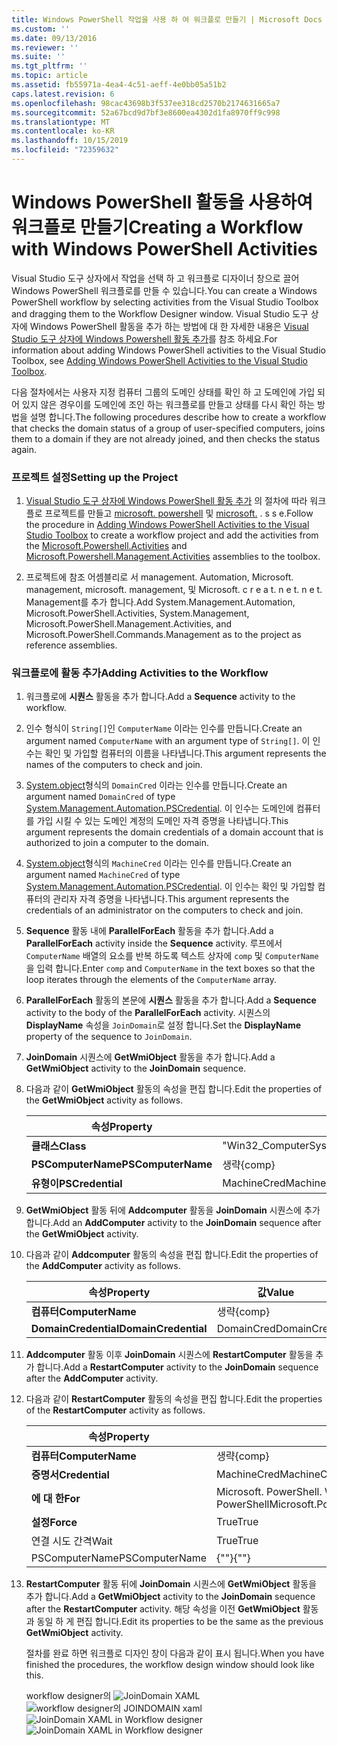 ```yaml
---
title: Windows PowerShell 작업을 사용 하 여 워크플로 만들기 | Microsoft Docs
ms.custom: ''
ms.date: 09/13/2016
ms.reviewer: ''
ms.suite: ''
ms.tgt_pltfrm: ''
ms.topic: article
ms.assetid: fb55971a-4ea4-4c51-aeff-4e0bb05a51b2
caps.latest.revision: 6
ms.openlocfilehash: 98cac43698b3f537ee318cd2570b2174631665a7
ms.sourcegitcommit: 52a67bcd9d7bf3e8600ea4302d1fa8970ff9c998
ms.translationtype: MT
ms.contentlocale: ko-KR
ms.lasthandoff: 10/15/2019
ms.locfileid: "72359632"
---
```

# <a name="creating-a-workflow-with-windows-powershell-activities"></a><span data-ttu-id="89fad-102">Windows PowerShell 활동을 사용하여 워크플로 만들기</span><span class="sxs-lookup"><span data-stu-id="89fad-102">Creating a Workflow with Windows PowerShell Activities</span></span>

<span data-ttu-id="89fad-103">Visual Studio 도구 상자에서 작업을 선택 하 고 워크플로 디자이너 창으로 끌어 Windows PowerShell 워크플로를 만들 수 있습니다.</span><span class="sxs-lookup"><span data-stu-id="89fad-103">You can create a Windows PowerShell workflow by selecting activities from the Visual Studio Toolbox and dragging them to the Workflow Designer window.</span></span> <span data-ttu-id="89fad-104">Visual Studio 도구 상자에 Windows PowerShell 활동을 추가 하는 방법에 대 한 자세한 내용은 [Visual Studio 도구 상자에 Windows Powershell 활동 추가](./adding-windows-powershell-activities-to-the-visual-studio-toolbox.md)를 참조 하세요.</span><span class="sxs-lookup"><span data-stu-id="89fad-104">For information about adding Windows PowerShell activities to the Visual Studio Toolbox, see [Adding Windows PowerShell Activities to the Visual Studio Toolbox](./adding-windows-powershell-activities-to-the-visual-studio-toolbox.md).</span></span>

<span data-ttu-id="89fad-105">다음 절차에서는 사용자 지정 컴퓨터 그룹의 도메인 상태를 확인 하 고 도메인에 가입 되어 있지 않은 경우이를 도메인에 조인 하는 워크플로를 만들고 상태를 다시 확인 하는 방법을 설명 합니다.</span><span class="sxs-lookup"><span data-stu-id="89fad-105">The following procedures describe how to create a workflow that checks the domain status of a group of user-specified computers, joins them to a domain if they are not already joined, and then checks the status again.</span></span>

### <a name="setting-up-the-project"></a><span data-ttu-id="89fad-106">프로젝트 설정</span><span class="sxs-lookup"><span data-stu-id="89fad-106">Setting up the Project</span></span>

1. <span data-ttu-id="89fad-107">[Visual Studio 도구 상자에 Windows PowerShell 활동 추가](./adding-windows-powershell-activities-to-the-visual-studio-toolbox.md) 의 절차에 따라 워크플로 프로젝트를 만들고 [microsoft. powershell](/dotnet/api/Microsoft.PowerShell.Activities) 및 [microsoft.](/dotnet/api/Microsoft.PowerShell.Management.Activities) . s s e.</span><span class="sxs-lookup"><span data-stu-id="89fad-107">Follow the procedure in [Adding Windows PowerShell Activities to the Visual Studio Toolbox](./adding-windows-powershell-activities-to-the-visual-studio-toolbox.md) to create a workflow project and add the activities from the [Microsoft.Powershell.Activities](/dotnet/api/Microsoft.PowerShell.Activities) and [Microsoft.Powershell.Management.Activities](/dotnet/api/Microsoft.PowerShell.Management.Activities) assemblies to the toolbox.</span></span>

2. <span data-ttu-id="89fad-108">프로젝트에 참조 어셈블리로 서 management. Automation, Microsoft. management, microsoft. management, 및 Microsoft. c r e a t. n e t. n e t. Management를 추가 합니다.</span><span class="sxs-lookup"><span data-stu-id="89fad-108">Add System.Management.Automation, Microsoft.PowerShell.Activities, System.Management, Microsoft.PowerShell.Management.Activities, and Microsoft.PowerShell.Commands.Management as to the project as reference assemblies.</span></span>

### <a name="adding-activities-to-the-workflow"></a><span data-ttu-id="89fad-109">워크플로에 활동 추가</span><span class="sxs-lookup"><span data-stu-id="89fad-109">Adding Activities to the Workflow</span></span>

1. <span data-ttu-id="89fad-110">워크플로에 **시퀀스** 활동을 추가 합니다.</span><span class="sxs-lookup"><span data-stu-id="89fad-110">Add a **Sequence** activity to the workflow.</span></span>

2. <span data-ttu-id="89fad-111">인수 형식이 `String[]`인 `ComputerName` 이라는 인수를 만듭니다.</span><span class="sxs-lookup"><span data-stu-id="89fad-111">Create an argument named `ComputerName` with an argument type of `String[]`.</span></span> <span data-ttu-id="89fad-112">이 인수는 확인 및 가입할 컴퓨터의 이름을 나타냅니다.</span><span class="sxs-lookup"><span data-stu-id="89fad-112">This argument represents the names of the computers to check and join.</span></span>

3. <span data-ttu-id="89fad-113">[System.object](/dotnet/api/System.Management.Automation.PSCredential)형식의 `DomainCred` 이라는 인수를 만듭니다.</span><span class="sxs-lookup"><span data-stu-id="89fad-113">Create an argument named `DomainCred` of type [System.Management.Automation.PSCredential](/dotnet/api/System.Management.Automation.PSCredential).</span></span> <span data-ttu-id="89fad-114">이 인수는 도메인에 컴퓨터를 가입 시킬 수 있는 도메인 계정의 도메인 자격 증명을 나타냅니다.</span><span class="sxs-lookup"><span data-stu-id="89fad-114">This argument represents the domain credentials of a domain account that is authorized to join a computer to the domain.</span></span>

4. <span data-ttu-id="89fad-115">[System.object](/dotnet/api/System.Management.Automation.PSCredential)형식의 `MachineCred` 이라는 인수를 만듭니다.</span><span class="sxs-lookup"><span data-stu-id="89fad-115">Create an argument named `MachineCred` of type [System.Management.Automation.PSCredential](/dotnet/api/System.Management.Automation.PSCredential).</span></span> <span data-ttu-id="89fad-116">이 인수는 확인 및 가입할 컴퓨터의 관리자 자격 증명을 나타냅니다.</span><span class="sxs-lookup"><span data-stu-id="89fad-116">This argument represents the credentials of an administrator on the computers to check and join.</span></span>

5. <span data-ttu-id="89fad-117">**Sequence** 활동 내에 **ParallelForEach** 활동을 추가 합니다.</span><span class="sxs-lookup"><span data-stu-id="89fad-117">Add a **ParallelForEach** activity inside the **Sequence** activity.</span></span> <span data-ttu-id="89fad-118">루프에서 `ComputerName` 배열의 요소를 반복 하도록 텍스트 상자에 `comp` 및 `ComputerName`을 입력 합니다.</span><span class="sxs-lookup"><span data-stu-id="89fad-118">Enter `comp` and `ComputerName` in the text boxes so that the loop iterates through the elements of the `ComputerName` array.</span></span>

6. <span data-ttu-id="89fad-119">**ParallelForEach** 활동의 본문에 **시퀀스** 활동을 추가 합니다.</span><span class="sxs-lookup"><span data-stu-id="89fad-119">Add a **Sequence** activity to the body of the **ParallelForEach** activity.</span></span> <span data-ttu-id="89fad-120">시퀀스의 **DisplayName** 속성을 `JoinDomain`로 설정 합니다.</span><span class="sxs-lookup"><span data-stu-id="89fad-120">Set the **DisplayName** property of the sequence to `JoinDomain`.</span></span>

7. <span data-ttu-id="89fad-121">**JoinDomain** 시퀀스에 **GetWmiObject** 활동을 추가 합니다.</span><span class="sxs-lookup"><span data-stu-id="89fad-121">Add a **GetWmiObject** activity to the **JoinDomain** sequence.</span></span>

8. <span data-ttu-id="89fad-122">다음과 같이 **GetWmiObject** 활동의 속성을 편집 합니다.</span><span class="sxs-lookup"><span data-stu-id="89fad-122">Edit the properties of the **GetWmiObject** activity as follows.</span></span>

   |<span data-ttu-id="89fad-123">속성</span><span class="sxs-lookup"><span data-stu-id="89fad-123">Property</span></span>|<span data-ttu-id="89fad-124">값</span><span class="sxs-lookup"><span data-stu-id="89fad-124">Value</span></span>|
   |--------------|-----------|
   |<span data-ttu-id="89fad-125">**클래스**</span><span class="sxs-lookup"><span data-stu-id="89fad-125">**Class**</span></span>|<span data-ttu-id="89fad-126">"Win32_ComputerSystem"</span><span class="sxs-lookup"><span data-stu-id="89fad-126">"Win32_ComputerSystem"</span></span>|
   |<span data-ttu-id="89fad-127">**PSComputerName**</span><span class="sxs-lookup"><span data-stu-id="89fad-127">**PSComputerName**</span></span>|<span data-ttu-id="89fad-128">생략</span><span class="sxs-lookup"><span data-stu-id="89fad-128">{comp}</span></span>|
   |<span data-ttu-id="89fad-129">**유형이**</span><span class="sxs-lookup"><span data-stu-id="89fad-129">**PSCredential**</span></span>|<span data-ttu-id="89fad-130">MachineCred</span><span class="sxs-lookup"><span data-stu-id="89fad-130">MachineCred</span></span>|

9. <span data-ttu-id="89fad-131">**GetWmiObject** 활동 뒤에 **Addcomputer** 활동을 **JoinDomain** 시퀀스에 추가 합니다.</span><span class="sxs-lookup"><span data-stu-id="89fad-131">Add an **AddComputer** activity to the **JoinDomain** sequence after the **GetWmiObject** activity.</span></span>

10. <span data-ttu-id="89fad-132">다음과 같이 **Addcomputer** 활동의 속성을 편집 합니다.</span><span class="sxs-lookup"><span data-stu-id="89fad-132">Edit the properties of the **AddComputer** activity as follows.</span></span>

    |<span data-ttu-id="89fad-133">속성</span><span class="sxs-lookup"><span data-stu-id="89fad-133">Property</span></span>|<span data-ttu-id="89fad-134">값</span><span class="sxs-lookup"><span data-stu-id="89fad-134">Value</span></span>|
    |--------------|-----------|
    |<span data-ttu-id="89fad-135">**컴퓨터**</span><span class="sxs-lookup"><span data-stu-id="89fad-135">**ComputerName**</span></span>|<span data-ttu-id="89fad-136">생략</span><span class="sxs-lookup"><span data-stu-id="89fad-136">{comp}</span></span>|
    |<span data-ttu-id="89fad-137">**DomainCredential**</span><span class="sxs-lookup"><span data-stu-id="89fad-137">**DomainCredential**</span></span>|<span data-ttu-id="89fad-138">DomainCred</span><span class="sxs-lookup"><span data-stu-id="89fad-138">DomainCred</span></span>|

11. <span data-ttu-id="89fad-139">**Addcomputer** 활동 이후 **JoinDomain** 시퀀스에 **RestartComputer** 활동을 추가 합니다.</span><span class="sxs-lookup"><span data-stu-id="89fad-139">Add a **RestartComputer** activity to the **JoinDomain** sequence after the **AddComputer** activity.</span></span>

12. <span data-ttu-id="89fad-140">다음과 같이 **RestartComputer** 활동의 속성을 편집 합니다.</span><span class="sxs-lookup"><span data-stu-id="89fad-140">Edit the properties of the **RestartComputer** activity as follows.</span></span>

    |<span data-ttu-id="89fad-141">속성</span><span class="sxs-lookup"><span data-stu-id="89fad-141">Property</span></span>|<span data-ttu-id="89fad-142">값</span><span class="sxs-lookup"><span data-stu-id="89fad-142">Value</span></span>|
    |--------------|-----------|
    |<span data-ttu-id="89fad-143">**컴퓨터**</span><span class="sxs-lookup"><span data-stu-id="89fad-143">**ComputerName**</span></span>|<span data-ttu-id="89fad-144">생략</span><span class="sxs-lookup"><span data-stu-id="89fad-144">{comp}</span></span>|
    |<span data-ttu-id="89fad-145">**증명서**</span><span class="sxs-lookup"><span data-stu-id="89fad-145">**Credential**</span></span>|<span data-ttu-id="89fad-146">MachineCred</span><span class="sxs-lookup"><span data-stu-id="89fad-146">MachineCred</span></span>|
    |<span data-ttu-id="89fad-147">**에 대 한**</span><span class="sxs-lookup"><span data-stu-id="89fad-147">**For**</span></span>|<span data-ttu-id="89fad-148">Microsoft. PowerShell. WaitForServiceTypes. PowerShell</span><span class="sxs-lookup"><span data-stu-id="89fad-148">Microsoft.PowerShell.Commands.WaitForServiceTypes.PowerShell</span></span>|
    |<span data-ttu-id="89fad-149">**설정**</span><span class="sxs-lookup"><span data-stu-id="89fad-149">**Force**</span></span>|<span data-ttu-id="89fad-150">True</span><span class="sxs-lookup"><span data-stu-id="89fad-150">True</span></span>|
    |<span data-ttu-id="89fad-151">연결 시도 간격</span><span class="sxs-lookup"><span data-stu-id="89fad-151">Wait</span></span>|<span data-ttu-id="89fad-152">True</span><span class="sxs-lookup"><span data-stu-id="89fad-152">True</span></span>|
    |<span data-ttu-id="89fad-153">PSComputerName</span><span class="sxs-lookup"><span data-stu-id="89fad-153">PSComputerName</span></span>|<span data-ttu-id="89fad-154">{""}</span><span class="sxs-lookup"><span data-stu-id="89fad-154">{""}</span></span>|

13. <span data-ttu-id="89fad-155">**RestartComputer** 활동 뒤에 **JoinDomain** 시퀀스에 **GetWmiObject** 활동을 추가 합니다.</span><span class="sxs-lookup"><span data-stu-id="89fad-155">Add a **GetWmiObject** activity to the **JoinDomain** sequence after the **RestartComputer** activity.</span></span> <span data-ttu-id="89fad-156">해당 속성을 이전 **GetWmiObject** 활동과 동일 하 게 편집 합니다.</span><span class="sxs-lookup"><span data-stu-id="89fad-156">Edit its properties to be the same as the previous **GetWmiObject** activity.</span></span>

    <span data-ttu-id="89fad-157">절차를 완료 하면 워크플로 디자인 창이 다음과 같이 표시 됩니다.</span><span class="sxs-lookup"><span data-stu-id="89fad-157">When you have finished the procedures, the workflow design window should look like this.</span></span>

    <span data-ttu-id="89fad-158">workflow designer의 ![JoinDomain XAML](../media/joindomainworkflow.png)
    ![workflow designer의 JOINDOMAIN xaml](../media/joindomainworkflow.png "JoinDomainWorkflow")</span><span class="sxs-lookup"><span data-stu-id="89fad-158">![JoinDomain XAML in Workflow designer](../media/joindomainworkflow.png)
![JoinDomain XAML in Workflow designer](../media/joindomainworkflow.png "JoinDomainWorkflow")</span></span>